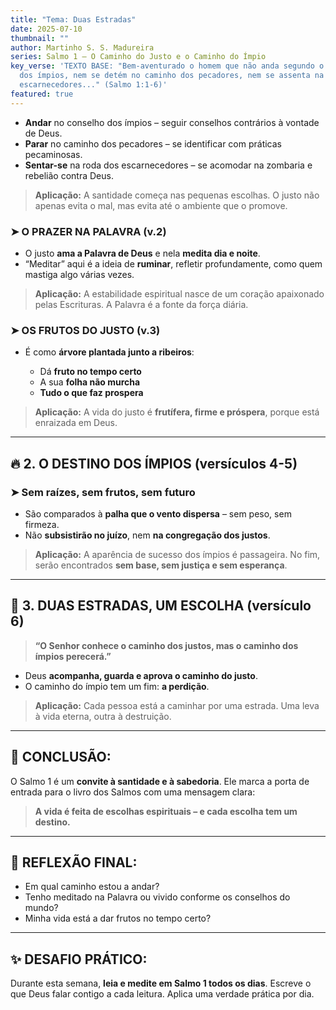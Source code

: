 ```yaml
---
title: "Tema: Duas Estradas"
date: 2025-07-10
thumbnail: ""
author: Martinho S. S. Madureira
series: Salmo 1 – O Caminho do Justo e o Caminho do Ímpio
key_verse: 'TEXTO BASE: "Bem-aventurado o homem que não anda segundo o conselho
  dos ímpios, nem se detém no caminho dos pecadores, nem se assenta na roda dos
  escarnecedores..." (Salmo 1:1-6)'
featured: true
---
```

<!--StartFragment-->


  * **Andar** no conselho dos ímpios – seguir conselhos contrários à vontade de Deus.
  * **Parar** no caminho dos pecadores – se identificar com práticas pecaminosas.
  * **Sentar-se** na roda dos escarnecedores – se acomodar na zombaria e rebelião contra Deus.

> **Aplicação:** A santidade começa nas pequenas escolhas. O justo não apenas evita o mal, mas evita até o ambiente que o promove.

### ➤ O PRAZER NA PALAVRA (v.2)

* O justo **ama a Palavra de Deus** e nela **medita dia e noite**.
* “Meditar” aqui é a ideia de **ruminar**, refletir profundamente, como quem mastiga algo várias vezes.

> **Aplicação:** A estabilidade espiritual nasce de um coração apaixonado pelas Escrituras. A Palavra é a fonte da força diária.

### ➤ OS FRUTOS DO JUSTO (v.3)

* É como **árvore plantada junto a ribeiros**:

  * Dá **fruto no tempo certo**
  * A sua **folha não murcha**
  * **Tudo o que faz prospera**

> **Aplicação:** A vida do justo é **frutífera, firme e próspera**, porque está enraizada em Deus.

- - -

## 🔥 2. **O DESTINO DOS ÍMPIOS** (versículos 4-5)

### ➤ Sem raízes, sem frutos, sem futuro

* São comparados à **palha que o vento dispersa** – sem peso, sem firmeza.
* Não **subsistirão no juízo**, nem **na congregação dos justos**.

> **Aplicação:** A aparência de sucesso dos ímpios é passageira. No fim, serão encontrados **sem base, sem justiça e sem esperança**.

- - -

## 👑 3. **DUAS ESTRADAS, UM ESCOLHA** (versículo 6)

> **“O Senhor conhece o caminho dos justos, mas o caminho dos ímpios perecerá.”**

* Deus **acompanha, guarda e aprova o caminho do justo**.
* O caminho do ímpio tem um fim: **a perdição**.

> **Aplicação:** Cada pessoa está a caminhar por uma estrada. Uma leva à vida eterna, outra à destruição.

- - -

## 📌 CONCLUSÃO:

O Salmo 1 é um **convite à santidade e à sabedoria**. Ele marca a porta de entrada para o livro dos Salmos com uma mensagem clara:

> **A vida é feita de escolhas espirituais – e cada escolha tem um destino.**

- - -

## 🙏 REFLEXÃO FINAL:

* Em qual caminho estou a andar?
* Tenho meditado na Palavra ou vivido conforme os conselhos do mundo?
* Minha vida está a dar frutos no tempo certo?

- - -

## ✨ DESAFIO PRÁTICO:

Durante esta semana, **leia e medite em Salmo 1 todos os dias**. Escreve o que Deus falar contigo a cada leitura. Aplica uma verdade prática por dia.

<!--EndFragment-->
